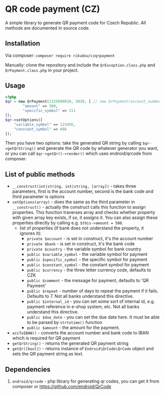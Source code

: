 # QR code payment (CZ)

A simple library to generate QR payment code for Czech Republic.
All methods are documented in source code.

## Installation

Via composer: `composer require rikudou/czqrpayment`

Manually: clone the repository and include the `QrException.class.php`
and `QrPayment.class.php` in your project.

## Usage

```php
<?php
$qr = new QrPayment(1325090010, 3030, [ // new QrPayment(account_number, bank_code, options)
        "amount" => 500,
        "specific_symbol" => 111
]);
$qr->setOptions([
	"variable_symbol" => 123456,
	"constant_symbol" => 666
]);
```

Then you have two options: take the generated QR string by calling `$qr->getQrString()` and generate the QR code by whatever generator you want, or you can call `$qr->getQr()->render()` which uses endroid/qrcode from composer.

## List of public methods

- `__construct(int|string, int|string, [array])` - takes three parameters, first is the account number, second is the bank code and third parameter is options
- `setOptions(array)` - does the same as the third parameter in `__construct()` - actually the construct calls this function to assign properties. This function traverses array and checks whether property with given array key exists, if so, it assigns it. You can also assign these properties directly by calling e.g. `$this->amount = 500`.
    - list of properties (if bank does not understand the property, it ignores it):
        - `private $account` - is set in construct, it's the account number
        - `private $bank` - is set in construct, it's the bank code
        - `private $country` - the variable symbol for bank country
        - `public $variable_symbol` - the variable symbol for payment
        - `public $specific_symbol` - the specific symbol for payment
        - `public $constant_symbol` - the constant symbol for payment
        - `public $currency` - the three letter currency code, defaults to CZK
        - `public $comment` - the message for payment, defaults to 'QR Payment'
        - `public $repeat` - number of days to repeat the payment if it fails. Defaults to 7. Not all banks understand this directive.
        - `public $internal_id` - you can set some sort of internal id, e.g. payment reference in e-shop system, etc. Not all banks understand this directive.
        - `public $due_date` - you can set the due date here. It must be able to be parsed by `strtotime()` function
        - `public $amount` - the amount for the payment.
- `accToIBAN()` - converts the account number and bank code to IBAN which is required for QR payment
- `getQrString()` - returns the generated QR payment string
- `getQr([bool])` - returns instance of `Endroid\QrCode\QrCode` object and sets the QR payment string as text.

## Dependencies
1. `endroid/qrcode` - php library for generating qr codes, you can get it from composer or https://github.com/endroid/QrCode
